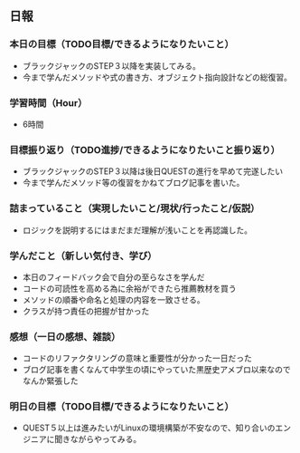 ## 日報

### 本日の目標（TODO目標/できるようになりたいこと）
- ブラックジャックのSTEP３以降を実装してみる。
- 今まで学んだメソッドや式の書き方、オブジェクト指向設計などの総復習。
### 学習時間（Hour）
- 6時間
### 目標振り返り（TODO進捗/できるようになりたいこと振り返り）
- ブラックジャックのSTEP３以降は後日QUESTの進行を早めて完遂したい
- 今まで学んだメソッド等の復習をかねてブログ記事を書いた。
### 詰まっていること（実現したいこと/現状/行ったこと/仮説）
- ロジックを説明するにはまだまだ理解が浅いことを再認識した。
### 学んだこと（新しい気付き、学び）
- 本日のフィードバック会で自分の至らなさを学んだ
- コードの可読性を高める為に余裕ができたら推薦教材を買う
- メソッドの順番や命名と処理の内容を一致させる。
- クラスが持つ責任の把握が甘かった
### 感想（一日の感想、雑談）
- コードのリファクタリングの意味と重要性が分かった一日だった
- ブログ記事を書くなんて中学生の頃にやっていた黒歴史アメブロ以来なのでなんか緊張した
### 明日の目標（TODO目標/できるようになりたいこと）
- QUEST５以上は進みたいがLinuxの環境構築が不安なので、知り合いのエンジニアに聞きながらやってみる。